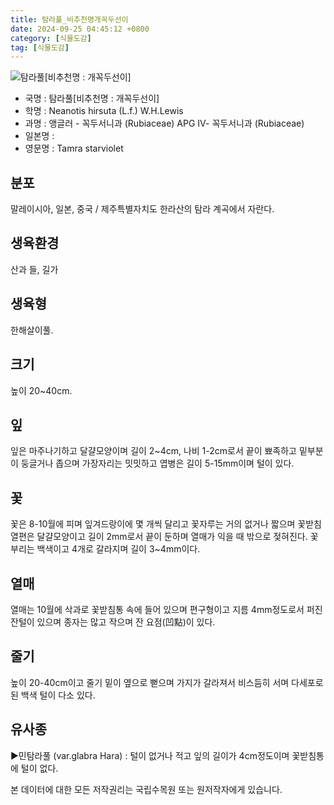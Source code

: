 ```yaml
---
title: 탐라풀_비추천명개꼭두선이
date: 2024-09-25 04:45:12 +0800
category: [식물도감]
tag: [식물도감]
---
```




![탐라풀[비추천명 : 개꼭두선이]](/fileUpload/plants/basic/Rubiaceae/Hedyotis/18236/18236_20160803141335426files_th2.jpg)
- 국명 : 탐라풀[비추천명 : 개꼭두선이]
- 학명 : Neanotis hirsuta (L.f.) W.H.Lewis
- 과명 : 앵글러 - 꼭두서니과 (Rubiaceae) APG Ⅳ- 꼭두서니과 (Rubiaceae)
- 일본명 : 
- 영문명 : Tamra starviolet


## 분포
말레이시아, 일본, 중국 / 제주특별자치도 한라산의 탐라 계곡에서 자란다.
## 생육환경
산과 들, 길가
## 생육형
한해살이풀.
## 크기
높이 20~40cm.
## 잎
잎은 마주나기하고 달걀모양이며 길이 2~4cm, 나비 1-2cm로서 끝이 뾰족하고 밑부분이 둥글거나 좁으며 가장자리는 밋밋하고 엽병은 길이 5-15mm이며 털이 있다.
## 꽃
꽃은 8-10월에 피며 잎겨드랑이에 몇 개씩 달리고 꽃자루는 거의 없거나 짧으며 꽃받침열편은 달걀모양이고 길이 2mm로서 끝이 둔하며 열매가 익을 때 밖으로 젖혀진다. 꽃부리는 백색이고 4개로 갈라지며 길이 3~4mm이다.
## 열매
열매는 10월에 삭과로 꽃받침통 속에 들어 있으며 편구형이고 지름 4mm정도로서 퍼진 잔털이 있으며 종자는 많고 작으며 잔 요점(凹點)이 있다.
## 줄기
높이 20-40cm이고 줄기 밑이 옆으로 뻗으며 가지가 갈라져서 비스듬히 서며 다세포로 된 백색 털이 다소 있다.
## 유사종
▶민탐라풀 (var.glabra Hara) : 털이 없거나 적고 잎의 길이가 4cm정도이며 꽃받침통에 털이 없다.






본 데이터에 대한 모든 저작권리는 국립수목원 또는 원저작자에게 있습니다.
